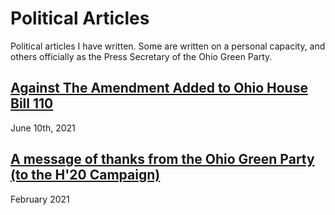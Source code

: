 # Political Articles

Political articles I have written. Some are written on a personal capacity, and others officially as the Press Secretary of the Ohio Green Party.

## [Against The Amendment Added to Ohio House Bill 110](articles/hb110.md)
June 10th, 2021
## [A message of thanks from the Ohio Green Party (to the H'20 Campaign)](articles/h20thanks.md)
February 2021
